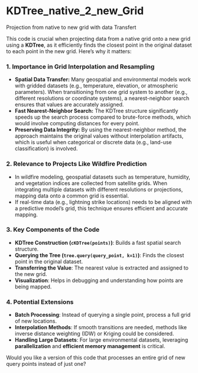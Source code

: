 # KDTree_native_2_new_Grid
Projection from native to new grid with data Transfert

This code is crucial when projecting data from a native grid onto a new grid using a **KDTree**, as it efficiently finds the closest point in the original dataset to each point in the new grid. Here’s why it matters:

### **1. Importance in Grid Interpolation and Resampling**
- **Spatial Data Transfer:** Many geospatial and environmental models work with gridded datasets (e.g., temperature, elevation, or atmospheric parameters). When transitioning from one grid system to another (e.g., different resolutions or coordinate systems), a nearest-neighbor search ensures that values are accurately assigned.
- **Fast Nearest-Neighbor Search:** The KDTree structure significantly speeds up the search process compared to brute-force methods, which would involve computing distances for every point.
- **Preserving Data Integrity:** By using the nearest-neighbor method, the approach maintains the original values without interpolation artifacts, which is useful when categorical or discrete data (e.g., land-use classification) is involved.

### **2. Relevance to Projects Like Wildfire Prediction**
- In wildfire modeling, geospatial datasets such as temperature, humidity, and vegetation indices are collected from satellite grids. When integrating multiple datasets with different resolutions or projections, mapping data onto a common grid is essential.
- If real-time data (e.g., lightning strike locations) needs to be aligned with a predictive model’s grid, this technique ensures efficient and accurate mapping.

### **3. Key Components of the Code**
- **KDTree Construction (`cKDTree(points)`)**: Builds a fast spatial search structure.
- **Querying the Tree (`tree.query(query_point, k=1)`)**: Finds the closest point in the original dataset.
- **Transferring the Value**: The nearest value is extracted and assigned to the new grid.
- **Visualization**: Helps in debugging and understanding how points are being mapped.

### **4. Potential Extensions**
- **Batch Processing**: Instead of querying a single point, process a full grid of new locations.
- **Interpolation Methods**: If smooth transitions are needed, methods like inverse distance weighting (IDW) or Kriging could be considered.
- **Handling Large Datasets**: For large environmental datasets, leveraging **parallelization** and **efficient memory management** is critical.

Would you like a version of this code that processes an entire grid of new query points instead of just one?
